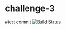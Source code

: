 # challenge-3
#test commit
[![Build Status](http://51.13.100.153/buildStatus/icon?job=challenge-3&build=2)](http://51.13.100.153/job/challenge-3/2/)
